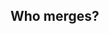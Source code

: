 ## Who merges?
<div id="text"></div>
<script>
var week = ISO8601_week_no(new Date());
var mergerNum = week % 9;
var merger;
switch (mergerNum) {
  case 0: 
    merger = 'Mikal'
    break;
  case 1:
    merger = 'Per-Olav'
    break;
  case 2:
    merger = 'Erlend'
    break;
  case 3:
    merger = 'Øyvind'
    break;
  case 4:
    merger = 'Anders'
    break;
  case 5:
    merger = 'Thomas'
    break;
  case 6:
    merger = 'Eivind'
    break;
  case 7:
    merger = 'Morten'
    break;
  case 8:
    merger = 'Sachin'
    break;
  
  }
document.getElementById("text").innerHTML = 'Merger of cap -> master is: ' + merger;

function ISO8601_week_no(dt) 
  {
     var tdt = new Date(dt.valueOf());
     var dayn = (dt.getDay() + 6) % 7;
     tdt.setDate(tdt.getDate() - dayn + 3);
     var firstThursday = tdt.valueOf();
     tdt.setMonth(0, 1);
     if (tdt.getDay() !== 4) 
       {
      tdt.setMonth(0, 1 + ((4 - tdt.getDay()) + 7) % 7);
        }
     return 1 + Math.ceil((firstThursday - tdt) / 604800000);
        }
</script>
